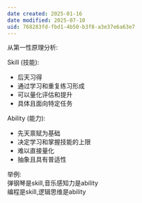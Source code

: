 ```yaml
---
date created: 2025-01-16
date modified: 2025-07-10
uid: 768283fd-fbd1-4b50-b3f8-a3e37e6a63e7
---
```


从第一性原理分析:

Skill (技能):

- 后天习得
- 通过学习和重复练习形成
- 可以量化评估和提升
- 具体且面向特定任务

Ability (能力):

- 先天禀赋为基础
- 决定学习和掌握技能的上限
- 难以直接量化
- 抽象且具有普适性

举例:  
弹钢琴是skill,音乐感知力是ability  
编程是skill,逻辑思维是ability
